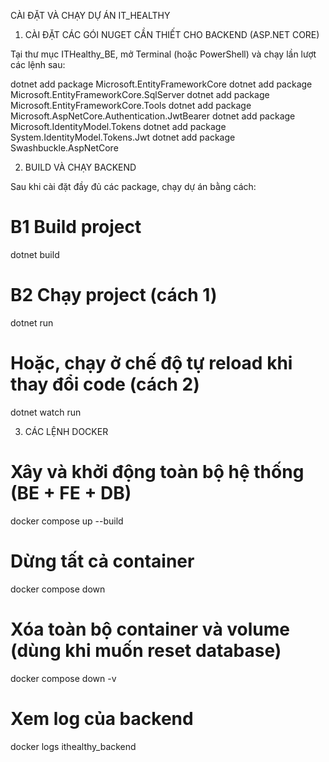 CÀI ĐẶT VÀ CHẠY DỰ ÁN IT_HEALTHY

1.  CÀI ĐẶT CÁC GÓI NUGET CẦN THIẾT CHO BACKEND (ASP.NET CORE)

Tại thư mục ITHealthy_BE, mở Terminal (hoặc PowerShell) và chạy lần lượt các lệnh sau:

dotnet add package Microsoft.EntityFrameworkCore
dotnet add package Microsoft.EntityFrameworkCore.SqlServer
dotnet add package Microsoft.EntityFrameworkCore.Tools
dotnet add package Microsoft.AspNetCore.Authentication.JwtBearer
dotnet add package Microsoft.IdentityModel.Tokens
dotnet add package System.IdentityModel.Tokens.Jwt
dotnet add package Swashbuckle.AspNetCore

2.  BUILD VÀ CHẠY BACKEND

Sau khi cài đặt đầy đủ các package, chạy dự án bằng cách:

# B1 Build project

dotnet build

# B2 Chạy project (cách 1)

dotnet run

# Hoặc, chạy ở chế độ tự reload khi thay đổi code (cách 2)

dotnet watch run

3.  CÁC LỆNH DOCKER

# Xây và khởi động toàn bộ hệ thống (BE + FE + DB)

docker compose up --build

# Dừng tất cả container

docker compose down

# Xóa toàn bộ container và volume (dùng khi muốn reset database)

docker compose down -v

# Xem log của backend

docker logs ithealthy_backend
